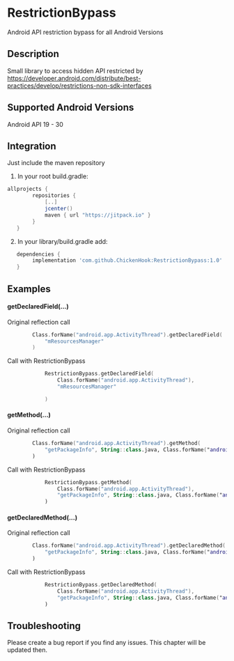 # RestrictionBypass
Android API restriction bypass for all Android Versions

## Description

Small library to access hidden API restricted by https://developer.android.com/distribute/best-practices/develop/restrictions-non-sdk-interfaces

## Supported Android Versions

Android API 19 - 30


## Integration

Just include the maven repository

1) In your root build.gradle:
```groovy
allprojects {
        repositories {
            [..]
            jcenter()
            maven { url "https://jitpack.io" }
        }
   }
```
2) In your library/build.gradle add:
```groovy
   dependencies {
        implementation 'com.github.ChickenHook:RestrictionBypass:1.0'
   }
```
## Examples

#### getDeclaredField(...)

Original reflection call

```kt
        Class.forName("android.app.ActivityThread").getDeclaredField(
            "mResourcesManager"
        )
```

Call with RestrictionBypass

```kt
            RestrictionBypass.getDeclaredField(
                Class.forName("android.app.ActivityThread"),
                "mResourcesManager"

            )
```

#### getMethod(...)

Original reflection call


```kt
        Class.forName("android.app.ActivityThread").getMethod(
            "getPackageInfo", String::class.java, Class.forName("android.content.res.CompatibilityInfo"), Integer.TYPE
        )
```
Call with RestrictionBypass

```kt
            RestrictionBypass.getMethod(
                Class.forName("android.app.ActivityThread"),
                "getPackageInfo", String::class.java, Class.forName("android.content.res.CompatibilityInfo"), Integer.TYPE
            )
```

#### getDeclaredMethod(...)
Original reflection call

```kt
        Class.forName("android.app.ActivityThread").getDeclaredMethod(
            "getPackageInfo", String::class.java, Class.forName("android.content.res.CompatibilityInfo"), Integer.TYPE
        )
```
Call with RestrictionBypass

```kt
            RestrictionBypass.getDeclaredMethod(
                Class.forName("android.app.ActivityThread"),
                "getPackageInfo", String::class.java, Class.forName("android.content.res.CompatibilityInfo"), Integer.TYPE
            )
```

## Troubleshooting

Please create a bug report if you find any issues. This chapter will be updated then.